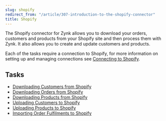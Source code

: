 ```yaml
---
slug: shopify
redirect_from: "/article/307-introduction-to-the-shopify-connector"
title: Shopify
---
```

The Shopify connector for Zynk allows you to download your orders, customers and products from your Shopify site and then process them with Zynk. It also allows you to create and update customers and products.

Each of the tasks require a connection to Shopify, for more information on setting up and managing connections see [Connecting to Shopify](connecting-to-shopify).

## Tasks

* [Downloading Customers from Shopify](downloading-customers-from-shopify)
* [Downloading Orders from Shopify](downloading-orders-from-shopify)
* [Downloading Products from Shopify](downloading-products-from-shopify)
* [Uploading Customers to Shopify](uploading-customers-to-shopify)
* [Uploading Products to Shopify](uploading-products-to-shopify)
* [Importing Order Fulfilments to Shopify](importing-fulfilments-to-shopify)